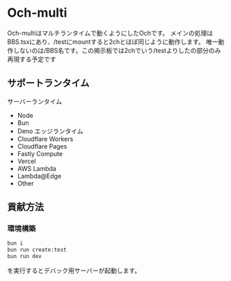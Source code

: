 # Och-multi

Och-multiはマルチランタイムで動くようにしたOchです。
メインの処理はBBS.tsxにあり、/testにmountすると2chとほぼ同じように動作します。
唯一動作しないのは/BBS名です。この掲示板では2chでいう/testよりしたの部分のみ再現する予定です
## サポートランタイム
サーバーランタイム
- Node
- Bun
- Deno
エッジランタイム
- Cloudflare Workers
- Cloudflare Pages
- Fastly Compute
- Vercel
- AWS Lambda
- Lambda@Edge
- Other
## 貢献方法
### 環境構築
```bash
bun i
bun run create:test
bun run dev
```
を実行するとデバック用サーバーが起動します。
